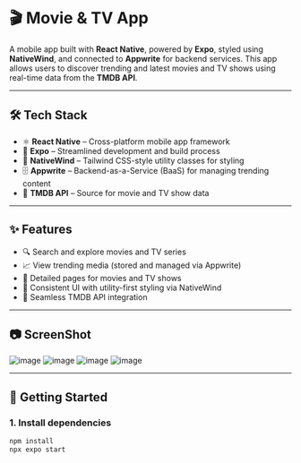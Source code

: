 # 🎬 Movie & TV App

A mobile app built with **React Native**, powered by **Expo**, styled using **NativeWind**, and connected to **Appwrite** for backend services. This app allows users to discover trending and latest movies and TV shows using real-time data from the **TMDB API**.

---

## 🛠 Tech Stack

- ⚛️ **React Native** – Cross-platform mobile app framework  
- 🚀 **Expo** – Streamlined development and build process  
- 🎨 **NativeWind** – Tailwind CSS-style utility classes for styling  
- 🗄️ **Appwrite** – Backend-as-a-Service (BaaS) for managing trending content  
- 🎥 **TMDB API** – Source for movie and TV show data  

---

## ✨ Features

- 🔍 Search and explore movies and TV series  
- 📈 View trending media (stored and managed via Appwrite)  
- 📄 Detailed pages for movies and TV shows  
- 💅 Consistent UI with utility-first styling via NativeWind  
- 🔌 Seamless TMDB API integration  

---

## 📷 ScreenShot

![image](https://github.com/user-attachments/assets/880be6e0-f516-449a-b4f8-111362ef826d)
![image](https://github.com/user-attachments/assets/4a9b5565-4878-4cc6-aed8-28ed22be2fb8)
![image](https://github.com/user-attachments/assets/8f6ff34b-8e99-40bf-a091-e48226b963be)
![image](https://github.com/user-attachments/assets/5abf3fac-5961-4eec-bb3e-a121783462e2)

---

## 🚀 Getting Started

### 1. Install dependencies


```bash
npm install
npx expo start
